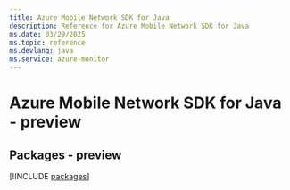 ```yaml
---
title: Azure Mobile Network SDK for Java
description: Reference for Azure Mobile Network SDK for Java
ms.date: 03/29/2025
ms.topic: reference
ms.devlang: java
ms.service: azure-monitor
---
```

# Azure Mobile Network SDK for Java - preview
## Packages - preview
[!INCLUDE [packages](mobile-network-index.md)]